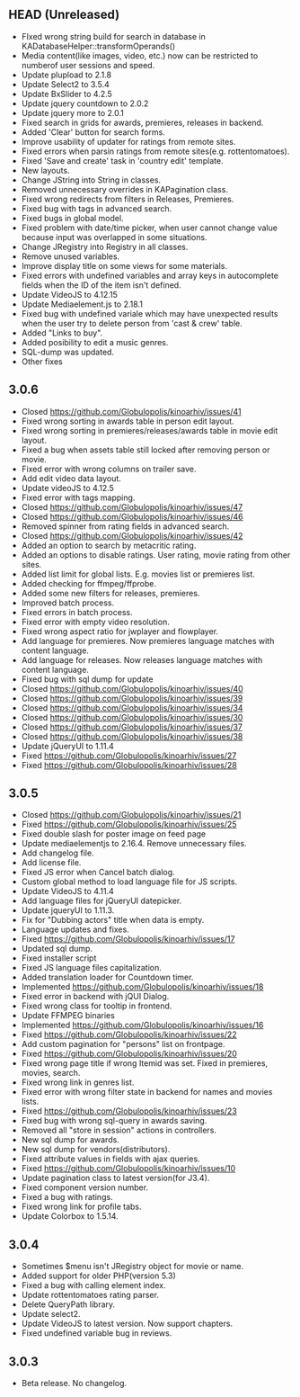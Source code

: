## HEAD (Unreleased)
* FIxed wrong string build for search in database in KADatabaseHelper::transformOperands()
* Media content(like images, video, etc.) now can be restricted to numberof user sessions and speed.
* Update plupload to 2.1.8
* Update Select2 to 3.5.4
* Update BxSlider to 4.2.5
* Update jquery countdown to 2.0.2
* Update jquery more to 2.0.1
* Fixed search in grids for awards, premieres, releases in backend.
* Added 'Clear' button for search forms.
* Improve usability of updater for ratings from remote sites.
* Fixed errors when parsin ratings from remote sites(e.g. rottentomatoes).
* Fixed 'Save and create' task in 'country edit' template.
* New layouts.
* Change JString into String in classes.
* Removed unnecessary overrides in KAPagination class.
* Fixed wrong redirects from filters in Releases, Premieres.
* Fixed bug with tags in advanced search.
* Fixed bugs in global model.
* Fixed problem with date/time picker, when user cannot change value because input was overlapped in some situations.
* Change JRegistry into Registry in all classes.
* Remove unused variables.
* Improve display title on some views for some materials.
* Fixed errors with undefined variables and array keys in autocomplete fields when the ID of the item isn't defined.
* Update VideoJS to 4.12.15
* Update Mediaelement.js to 2.18.1
* Fixed bug with undefined variale which may have unexpected results when the user try to delete person from 'cast & crew' table.
* Added "Links to buy".
* Added posibility to edit a music genres.
* SQL-dump was updated.
* Other fixes

## 3.0.6
* Closed https://github.com/Globulopolis/kinoarhiv/issues/41
* Fixed wrong sorting in awards table in person edit layout.
* Fixed wrong sorting in premieres/releases/awards table in movie edit layout.
* Fixed a bug when assets table still locked after removing person or movie.
* Fixed error with wrong columns on trailer save.
* Add edit video data layout.
* Update videoJS to 4.12.5
* Fixed error with tags mapping.
* Closed https://github.com/Globulopolis/kinoarhiv/issues/47
* Closed https://github.com/Globulopolis/kinoarhiv/issues/46
* Removed spinner from rating fields in advanced search.
* Closed https://github.com/Globulopolis/kinoarhiv/issues/42
* Added an option to search by metacritic rating.
* Added an options to disable ratings. User rating, movie rating from other sites.
* Added list limit for global lists. E.g. movies list or premieres list.
* Added checking for ffmpeg/ffprobe.
* Added some new filters for releases, premieres.
* Improved batch process.
* Fixed errors in batch process.
* Fixed error with empty video resolution.
* Fixed wrong aspect ratio for jwplayer and flowplayer.
* Add language for premieres. Now premieres language matches with content language.
* Add language for releases. Now releases language matches with content language.
* Fixed bug with sql dump for update
* Closed https://github.com/Globulopolis/kinoarhiv/issues/40
* Closed https://github.com/Globulopolis/kinoarhiv/issues/39
* Closed https://github.com/Globulopolis/kinoarhiv/issues/34
* Closed https://github.com/Globulopolis/kinoarhiv/issues/30
* Closed https://github.com/Globulopolis/kinoarhiv/issues/37
* Closed https://github.com/Globulopolis/kinoarhiv/issues/38
* Update jQueryUI to 1.11.4
* Fixed https://github.com/Globulopolis/kinoarhiv/issues/27
* Fixed https://github.com/Globulopolis/kinoarhiv/issues/28

## 3.0.5
* Closed https://github.com/Globulopolis/kinoarhiv/issues/21
* Fixed https://github.com/Globulopolis/kinoarhiv/issues/25
* Fixed double slash for poster image on feed page
* Update mediaelementjs to 2.16.4. Remove unnecessary files.
* Add changelog file.
* Add license file.
* Fixed JS error when Cancel batch dialog.
* Custom global method to load language file for JS scripts.
* Update VideoJS to 4.11.4
* Add language files for jQueryUI datepicker.
* Update jqueryUI to 1.11.3.
* Fix for "Dubbing actors" title when data is empty.
* Language updates and fixes.
* Fixed https://github.com/Globulopolis/kinoarhiv/issues/17
* Updated sql dump.
* Fixed installer script
* Fixed JS language files capitalization.
* Added translation loader for Countdown timer.
* Implemented https://github.com/Globulopolis/kinoarhiv/issues/18
* Fixed error in backend with jQUI Dialog.
* Fixed wrong class for tooltip in frontend.
* Update FFMPEG binaries
* Implemented https://github.com/Globulopolis/kinoarhiv/issues/16
* Fixed https://github.com/Globulopolis/kinoarhiv/issues/22
* Add custom pagination for "persons" list on frontpage.
* Fixed https://github.com/Globulopolis/kinoarhiv/issues/20
* Fixed wrong page title if wrong Itemid was set. Fixed in premieres, movies, search.
* Fixed wrong link in genres list.
* Fixed error with wrong filter state in backend for names and movies lists.
* Fixed https://github.com/Globulopolis/kinoarhiv/issues/23
* Fixed bug with wrong sql-query in awards saving.
* Removed all "store in session" actions in controllers.
* New sql dump for awards.
* New sql dump for vendors(distributors).
* Fixed attribute values in fields with ajax queries.
* Fixed https://github.com/Globulopolis/kinoarhiv/issues/10
* Update pagination class to latest version(for J3.4).
* Fixed component version number.
* Fixed a bug with ratings.
* Fixed wrong link for profile tabs.
* Update Colorbox to 1.5.14.

## 3.0.4
* Sometimes $menu isn't JRegistry object for movie or name.
* Added support for older PHP(version 5.3)
* Fixed a bug with calling element index.
* Update rottentomatoes rating parser.
* Delete QueryPath library.
* Update select2.
* Update VideoJS to latest version. Now support chapters.
* Fixed undefined variable bug in reviews.

## 3.0.3
* Beta release. No changelog.
